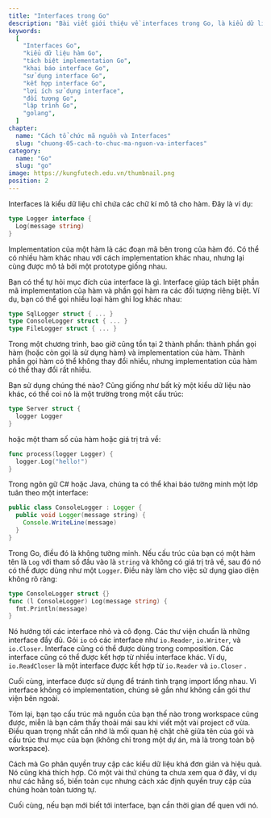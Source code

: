 ```yaml
---
title: "Interfaces trong Go"
description: "Bài viết giới thiệu về interfaces trong Go, là kiểu dữ liệu chỉ chứa chữ kí mô tả cho hàm. Nó giúp tách biệt phần mã implementation của hàm và phần gọi hàm ra các đối tượng riêng biệt. Bài viết trình bày cách khai báo, sử dụng và kết hợp interfaces trong Go. Ngoài ra, nó cũng đề cập đến mục đích và lợi ích của việc sử dụng interfaces."
keywords:
  [
    "Interfaces Go",
    "kiểu dữ liệu hàm Go",
    "tách biệt implementation Go",
    "khai báo interface Go",
    "sử dụng interface Go",
    "kết hợp interface Go",
    "lợi ích sử dụng interface",
    "đối tượng Go",
    "lập trình Go",
    "golang",
  ]
chapter:
  name: "Cách tổ chức mã nguồn và Interfaces"
  slug: "chuong-05-cach-to-chuc-ma-nguon-va-interfaces"
category:
  name: "Go"
  slug: "go"
image: https://kungfutech.edu.vn/thumbnail.png
position: 2
---
```


Interfaces là kiểu dữ liệu chỉ chứa các chữ kí mô tả cho hàm. Đây là ví dụ:

```go
type Logger interface {
  Log(message string)
}
```

Implementation của một hàm là các đoạn mã bên trong của hàm đó. Có thể có nhiều hàm khác nhau với cách implementation khác nhau, nhưng lại cùng được mô tả bởi một prototype giống nhau.

Bạn có thể tự hỏi mục đích của interface là gì. Interface giúp tách biệt phần mã implementation của hàm và phần gọi hàm ra các đối tượng riêng biệt. Ví dụ, bạn có thể gọi nhiều loại hàm ghi log khác nhau:

```go
type SqlLogger struct { ... }
type ConsoleLogger struct { ... }
type FileLogger struct { ... }
```

Trong một chương trình, bao giờ cũng tồn tại 2 thành phần: thành phần gọi hàm (hoặc còn gọi là sử dụng hàm) và implementation của hàm. Thành phần gọi hàm có thể không thay đổi nhiều, nhưng implementation của hàm có thể thay đổi rất nhiều.

Bạn sử dụng chúng thé nào? Cũng giống như bất kỳ một kiểu dữ liệu nào khác, có thể coi nó là một trường trong một cấu trúc:

```go
type Server struct {
  logger Logger
}
```

hoặc một tham số của hàm hoặc giá trị trả về:

```go
func process(logger Logger) {
  logger.Log("hello!")
}
```

Trong ngôn gữ C# hoặc Java, chúng ta có thể khai báo tường minh một lớp tuân theo một interface:

```java
public class ConsoleLogger : Logger {
  public void Logger(message string) {
    Console.WriteLine(message)
  }
}
```

Trong Go, điều đó là không tường minh. Nếu cấu trúc của bạn có một hàm tên là `Log` với tham số đầu vào là `string` và không có giá trị trả về, sau đó nó có thể được dùng như một `Logger`. Điều này làm cho việc sử dụng giao diện không rõ ràng:

```go
type ConsoleLogger struct {}
func (l ConsoleLogger) Log(message string) {
  fmt.Println(message)
}
```

Nó hướng tới các interface nhỏ và cô đọng. Các thư viện chuẩn là những interface đầy đủ. Gói `io` có các interface như `io.Reader`, `io.Writer`, và `io.Closer`.
Interface cũng có thể được dùng trong composition. Các interface cũng có thể được kết hợp từ nhiều interface khác. Ví dụ, `io.ReadCloser` là một interface được kết hợp từ `io.Reader` và `io.Closer` .

Cuối cùng, interface được sử dụng để tránh tình trạng import lồng nhau. Vì interface không có implementation, chúng sẽ gần như không cần gói thư viện bên ngoài.

<content-warning>

Tóm lại, bạn tạo cấu trúc mã nguồn của bạn thế nào trong workspace cũng được, miễn là bạn cảm thấy thoải mái sau khi viết một vài project cỡ vừa. Điều quan trọng nhất cần nhớ là mối quan hệ chặt chẽ giữa tên của gói và cấu trúc thư mục của bạn (không chỉ trong một dự án, mà là trong toàn bộ workspace).

Cách mà Go phân quyền truy cập các kiểu dữ liệu khá đơn giản và hiệu quả. Nó cũng khá thích hợp. Có một vài thứ chúng ta chưa xem qua ở đây, ví dụ như các hằng số, biến toàn cục nhưng cách xác định quyền truy cập của chúng hoàn toàn tương tự.

Cuối cùng, nếu bạn mới biết tới interface, bạn cần thời gian để quen với nó.

</content-warning>
